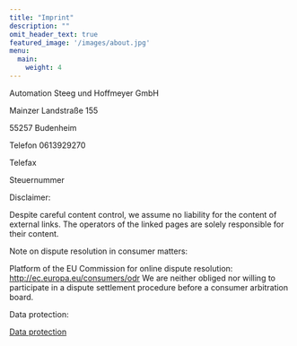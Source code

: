 ```yaml
---
title: "Imprint"
description: ""
omit_header_text: true
featured_image: '/images/about.jpg'
menu:
  main:
    weight: 4
---
```


Automation Steeg und Hoffmeyer GmbH

Mainzer Landstraße 155

55257 Budenheim

Telefon 0613929270

Telefax 

Steuernummer


Disclaimer:

Despite careful content control, we assume no liability for the content of external links. The operators of the linked pages are solely responsible for their content.

Note on dispute resolution in consumer matters:

Platform of the EU Commission for online dispute resolution: http://ec.europa.eu/consumers/odr
We are neither obliged nor willing to participate in a dispute settlement procedure before a consumer arbitration board.

Data protection:

[Data protection](/en/dataprotection/)
